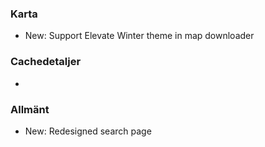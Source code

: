 ### Karta
- New: Support Elevate Winter theme in map downloader

### Cachedetaljer
-

### Allmänt
- New: Redesigned search page
